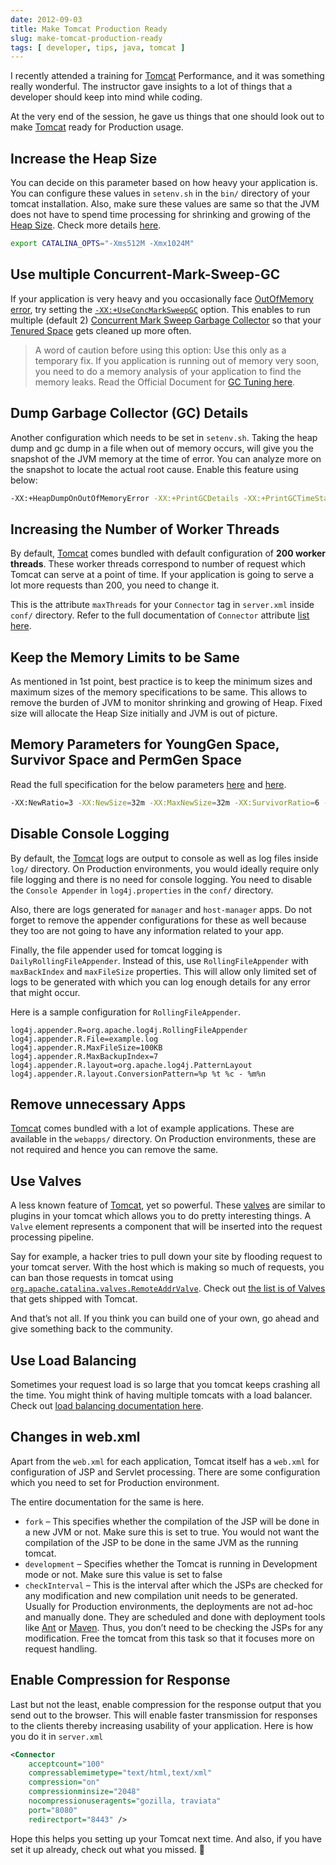 ```yaml
---
date: 2012-09-03
title: Make Tomcat Production Ready
slug: make-tomcat-production-ready
tags: [ developer, tips, java, tomcat ]
---
```




I recently attended a training for [Tomcat][1] Performance, and it was something really wonderful. The instructor gave insights to a lot of things that a developer should keep into mind while coding.

At the very end of the session, he gave us things that one should look out to make [Tomcat][1] ready for Production usage.

## Increase the Heap Size

You can decide on this parameter based on how heavy your application is. You can configure these values in `setenv.sh` in the `bin/` directory of your tomcat installation. Also, make sure these values are same so that the JVM does not have to spend time processing for shrinking and growing of the [Heap Size][2]. Check more details [here][3].

```bash
export CATALINA_OPTS="-Xms512M -Xmx1024M"
```

## Use multiple Concurrent-Mark-Sweep-GC

If your application is very heavy and you occasionally face [OutOfMemory error][4], try setting the [`-XX:+UseConcMarkSweepGC`][5] option. This enables to run multiple (default 2) [Concurrent Mark Sweep Garbage Collector][5] so that your [Tenured Space][2] gets cleaned up more often.

> A word of caution before using this option: Use this only as a temporary fix. If you application is running out of memory very soon, you need to do a memory analysis of your application to find the memory leaks. Read the Official Document for [GC Tuning here][6].

## Dump Garbage Collector (GC) Details

Another configuration which needs to be set in `setenv.sh`. Taking the heap dump and gc dump in a file when out of memory occurs, will give you the snapshot of the JVM memory at the time of error. You can analyze more on the snapshot to locate the actual root cause. Enable this feature using below:

```bash
-XX:+HeapDumpOnOutOfMemoryError -XX:+PrintGCDetails -XX:+PrintGCTimeStamps -verbose:gc -Xloggc:/tmp/gc.log
```

## Increasing the Number of Worker Threads

By default, [Tomcat][1] comes bundled with default configuration of **200 worker threads**. These worker threads correspond to number of request which Tomcat can serve at a point of time. If your application is going to serve a lot more requests than 200, you need to change it.

This is the attribute `maxThreads` for your `Connector` tag in `server.xml` inside `conf/` directory. Refer to the full documentation of `Connector` attribute [list here][7].

## Keep the Memory Limits to be Same

As mentioned in 1st point, best practice is to keep the minimum sizes and maximum sizes of the memory specifications to be same. This allows to remove the burden of JVM to monitor shrinking and growing of Heap. Fixed size will allocate the Heap Size initially and JVM is out of picture.

## Memory Parameters for YoungGen Space, Survivor Space and PermGen Space

Read the full specification for the below parameters [here][8] and [here][9].

```bash
-XX:NewRatio=3 -XX:NewSize=32m -XX:MaxNewSize=32m -XX:SurvivorRatio=6 -XX:MaxPermSize=64m
```

## Disable Console Logging

By default, the [Tomcat][1] logs are output to console as well as log files inside `log/` directory. On Production environments, you would ideally require only file logging and there is no need for console logging. You need to disable the `Console Appender` in `log4j.properties` in the `conf/` directory.

Also, there are logs generated for `manager` and `host-manager` apps. Do not forget to remove the appender configurations for these as well because they too are not going to have any information related to your app.

Finally, the file appender used for tomcat logging is `DailyRollingFileAppender`. Instead of this, use `RollingFileAppender` with `maxBackIndex` and `maxFileSize` properties. This will allow only limited set of logs to be generated with which you can log enough details for any error that might occur.

Here is a sample configuration for `RollingFileAppender`.

```properties
log4j.appender.R=org.apache.log4j.RollingFileAppender
log4j.appender.R.File=example.log
log4j.appender.R.MaxFileSize=100KB
log4j.appender.R.MaxBackupIndex=7
log4j.appender.R.layout=org.apache.log4j.PatternLayout
log4j.appender.R.layout.ConversionPattern=%p %t %c - %m%n
```

## Remove unnecessary Apps

[Tomcat][1] comes bundled with a lot of example applications. These are available in the `webapps/` directory. On Production environments, these are not required and hence you can remove the same.

## Use Valves

A less known feature of [Tomcat][1], yet so powerful. These [valves][10] are similar to plugins in your tomcat which allows you to do pretty interesting things. A `Valve` element represents a component that will be inserted into the request processing pipeline.

Say for example, a hacker tries to pull down your site by flooding request to your tomcat server. With the host which is making so much of requests, you can ban those requests in tomcat using [`org.apache.catalina.valves.RemoteAddrValve`][11]. Check out [the list is of Valves][12] that gets shipped with Tomcat.

And that’s not all. If you think you can build one of your own, go ahead and give something back to the community.

## Use Load Balancing

Sometimes your request load is so large that you tomcat keeps crashing all the time. You might think of having multiple tomcats with a load balancer. Check out [load balancing documentation here][13].

## Changes in web.xml

Apart from the `web.xml` for each application, Tomcat itself has a `web.xml` for configuration of JSP and Servlet processing. There are some configuration which you need to set for Production environment.

The entire documentation for the same is here.
* `fork` – This specifies whether the compilation of the JSP will be done in a new JVM or not. Make sure this is set to true. You would not want the compilation of the JSP to be done in the same JVM as the running tomcat.
* `development` – Specifies whether the Tomcat is running in Development mode or not. Make sure this value is set to false
* `checkInterval` – This is the interval after which the JSPs are checked for any modification and new compilation unit needs to be generated. Usually for Production environments, the deployments are not ad-hoc and manually done. They are scheduled and done with deployment tools like [Ant][14] or [Maven][15]. Thus, you don’t need to be checking the JSPs for any modification. Free the tomcat from this task so that it focuses more on request handling.

## Enable Compression for Response

Last but not the least, enable compression for the response output that you send out to the browser. This will enable faster transmission for responses to the clients thereby increasing usability of your application. Here is how you do it in `server.xml`

```xml
<Connector
    acceptcount="100"
    compressablemimetype="text/html,text/xml"
    compression="on"
    compressionminsize="2048"
    nocompressionuseragents="gozilla, traviata"
    port="8080"
    redirectport="8443" />
```

Hope this helps you setting up your Tomcat next time. And also, if you have set it up already, check out what you missed. 🙂



   [1]: https://tomcat.apache.org/
   [2]: https://docs.oracle.com/javase/8/docs/technotes/guides/vm/gctuning/sizing.html
   [3]: https://stackoverflow.com/questions/6897476/tomcat-7-how-to-set-initial-heap-size-correctly
   [4]: https://docs.oracle.com/javase/8/docs/technotes/guides/troubleshoot/memleaks002.html
   [5]: https://docs.oracle.com/javase/8/docs/technotes/guides/vm/gctuning/cms.html
   [6]: https://www.oracle.com/technetwork/java/gc-tuning-5-138395.html
   [7]: https://tomcat.apache.org/tomcat-5.5-doc/config/http.html
   [8]: https://www.oracle.com/technetwork/java/gc-tuning-5-138395.html#0.0.0.0.%20Young%20Generation%20Guarantee%7Coutline
   [9]: https://www.oracle.com/technetwork/java/javase/tech/vmoptions-jsp-140102.html
  [10]: https://tomcat.apache.org/tomcat-5.5-doc/config/valve.html
  [11]: https://tomcat.apache.org/tomcat-5.5-doc/config/valve.html#Remote_Address_Filter
  [12]: https://tomcat.apache.org/tomcat-5.5-doc/config/valve.html
  [13]: https://tomcat.apache.org/connectors-doc/generic_howto/loadbalancers.html
  [14]: https://ant.apache.org/
  [15]: https://maven.apache.org/
